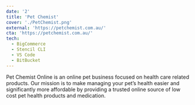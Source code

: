 ```yaml
---
date: '2'
title: 'Pet Chemist'
cover: './PetChemist.png'
external: 'https://petchemist.com.au/'
cta: 'https://petchemist.com.au/'
tech:
  - BigCommerce
  - Stencil CLI
  - VS Code
  - BitBucket
---
```


Pet Chemist Online is an online pet business focused on health care related products. Our mission is to make managing your pet’s health easier and significantly more affordable by providing a trusted online source of low cost pet health products and medication.
